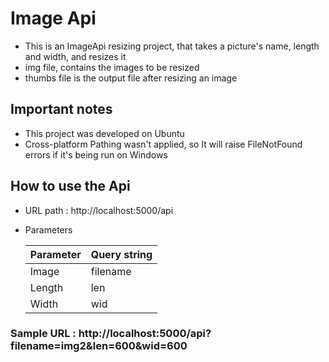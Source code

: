 # Image Api  
  - This is an ImageApi resizing project, that takes a picture's name, length and width, and resizes it
  - img file, contains the images to be resized
  - thumbs file is the output file after resizing an image
  
## Important notes  
  - This project was developed on Ubuntu
  - Cross-platform Pathing wasn't applied, so It will raise FileNotFound errors if it's being run on Windows
   
## How to use the Api
 - URL path : http://localhost:5000/api
 - Parameters

   | Parameter     | Query string  |
   | ------------- | ------------- |
   |  Image        |     filename  |
   |  Length       |     len       |
   |  Width        |     wid       |
 
 ### Sample URL  : http://localhost:5000/api?filename=img2&len=600&wid=600
